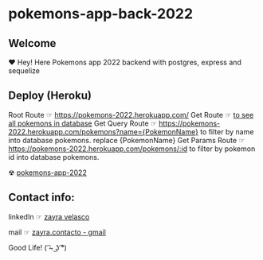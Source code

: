 # pokemons-app-back-2022

## Welcome 
❤ Hey! Here Pokemons app 2022 backend with postgres, express and sequelize

## Deploy (Heroku)
Root Route ☞ https://pokemons-2022.herokuapp.com/
Get Route ☞ <a href="https://pokemons-2022.herokuapp.com/pokemons">to see all pokemons in database</a>
Get Query Route ☞ https://pokemons-2022.herokuapp.com/pokemons?name={PokemonName} to filter by name into database pokemons. replace {PokemonName}
Get Params Route ☞ https://pokemons-2022.herokuapp.com/pokemons/:id to filter by pokemon id into database pokemons.

☢ <a href="#">pokemons-app-2022</a>

## Contact info:
<p>linkedIn ☞ <a href="https://www.linkedin.com/in/zayra-velasco">zayra velasco</a></p>
<p>mail ☞ <a href="mailto:zayra.contacto@gmail.com">zayra.contacto - gmail</a></p>

Good Life! ( ͡~ ͜ʖ ͡°)
